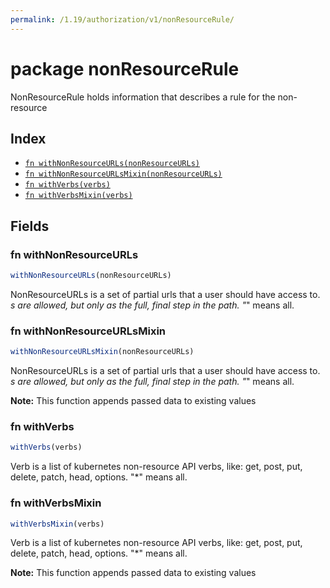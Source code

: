 ```yaml
---
permalink: /1.19/authorization/v1/nonResourceRule/
---
```


# package nonResourceRule

NonResourceRule holds information that describes a rule for the non-resource

## Index

* [`fn withNonResourceURLs(nonResourceURLs)`](#fn-withnonresourceurls)
* [`fn withNonResourceURLsMixin(nonResourceURLs)`](#fn-withnonresourceurlsmixin)
* [`fn withVerbs(verbs)`](#fn-withverbs)
* [`fn withVerbsMixin(verbs)`](#fn-withverbsmixin)

## Fields

### fn withNonResourceURLs

```ts
withNonResourceURLs(nonResourceURLs)
```

NonResourceURLs is a set of partial urls that a user should have access to.  *s are allowed, but only as the full, final step in the path.  "*" means all.

### fn withNonResourceURLsMixin

```ts
withNonResourceURLsMixin(nonResourceURLs)
```

NonResourceURLs is a set of partial urls that a user should have access to.  *s are allowed, but only as the full, final step in the path.  "*" means all.

**Note:** This function appends passed data to existing values

### fn withVerbs

```ts
withVerbs(verbs)
```

Verb is a list of kubernetes non-resource API verbs, like: get, post, put, delete, patch, head, options.  "*" means all.

### fn withVerbsMixin

```ts
withVerbsMixin(verbs)
```

Verb is a list of kubernetes non-resource API verbs, like: get, post, put, delete, patch, head, options.  "*" means all.

**Note:** This function appends passed data to existing values